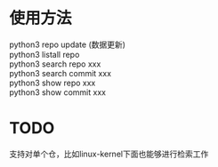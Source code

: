 # 使用方法
python3 repo update  (数据更新) <br/>
python3 listall repo  <br/>
python3 search repo xxx  <br/>
python3 search commit xxx  <br/>
python3 show repo xxx  <br/>
python3 show commit xxx  <br/>

# TODO
支持对单个仓，比如linux-kernel下面也能够进行检索工作

